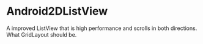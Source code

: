 Android2DListView
=================

A improved ListView that is high performance and scrolls in both directions. What GridLayout should be.
